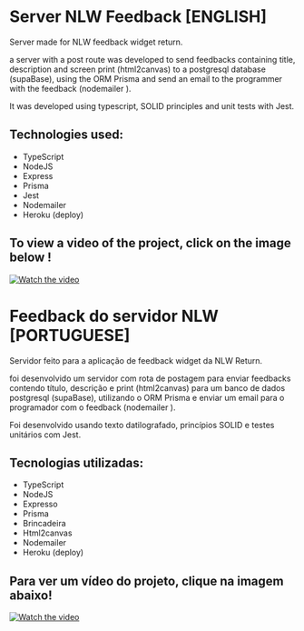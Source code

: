 # Server NLW Feedback [ENGLISH]

Server made for NLW feedback widget return.

a server with a post route was developed to send feedbacks containing title, description and screen print (html2canvas) to a postgresql database (supaBase), using the ORM Prisma and send an email to the programmer with the feedback (nodemailer ).

It was developed using typescript, SOLID principles and unit tests with Jest.

## Technologies used:
- TypeScript
- NodeJS
- Express
- Prisma
- Jest
- Nodemailer
- Heroku (deploy)


## To view a video of the project, click on the image below !
[![Watch the video](https://encrypted-tbn0.gstatic.com/images?q=tbn:ANd9GcTvX7XjW8SbO7M8RFY41EYr8WtFq9QouZ7L5A&usqp=CAU)](https://youtu.be/-pZfgRbNHmM)



# Feedback do servidor NLW [PORTUGUESE]

Servidor feito para a aplicação de feedback widget da NLW Return.

foi desenvolvido um servidor com rota de postagem para enviar feedbacks contendo título, descrição e print (html2canvas) para um banco de dados postgresql (supaBase), utilizando o ORM Prisma e enviar um email para o programador com o feedback (nodemailer ).

Foi desenvolvido usando texto datilografado, princípios SOLID e testes unitários com Jest.

## Tecnologias utilizadas:
- TypeScript
- NodeJS
- Expresso
- Prisma
- Brincadeira
- Html2canvas
- Nodemailer
- Heroku (deploy)


## Para ver um vídeo do projeto, clique na imagem abaixo!
[![Watch the video](https://encrypted-tbn0.gstatic.com/images?q=tbn:ANd9GcTvX7XjW8SbO7M8RFY41EYr8WtFq9QouZ7L5A&usqp=CAU)](https://youtu.be/-pZfgRbNHmM)
